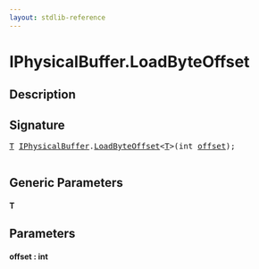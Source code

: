 ```yaml
---
layout: stdlib-reference
---
```


# IPhysicalBuffer\.LoadByteOffset

## Description





## Signature 

<pre>
<a href="loadbyteoffset-048#typeparam-T" class="code_type">T</a> <a href="../interfaces/iphysicalbuffer-019/index" class="code_type">IPhysicalBuffer</a>.<a href="loadbyteoffset-048">LoadByteOffset</a>&lt;<a href="loadbyteoffset-048#typeparam-T" class="code_type">T</a>&gt;(<span class="code_keyword">int</span> <a href="loadbyteoffset-048#decl-offset" class="code_param">offset</a>);

</pre>

## Generic Parameters

####  <a id="typeparam-T"></a>T

## Parameters

####  <a id="decl-offset"></a>offset  : int

